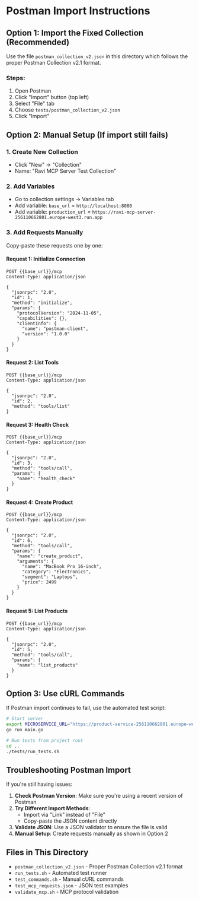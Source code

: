 # Postman Import Instructions

## Option 1: Import the Fixed Collection (Recommended)

Use the file `postman_collection_v2.json` in this directory which follows the proper Postman Collection v2.1 format.

### Steps:
1. Open Postman
2. Click "Import" button (top left)
3. Select "File" tab
4. Choose `tests/postman_collection_v2.json`
5. Click "Import"

## Option 2: Manual Setup (If import still fails)

### 1. Create New Collection
- Click "New" → "Collection"
- Name: "Ravi MCP Server Test Collection"

### 2. Add Variables
- Go to collection settings → Variables tab
- Add variable: `base_url` = `http://localhost:8080`
- Add variable: `production_url` = `https://ravi-mcp-server-256110662801.europe-west3.run.app`

### 3. Add Requests Manually
Copy-paste these requests one by one:

#### Request 1: Initialize Connection
```
POST {{base_url}}/mcp
Content-Type: application/json

{
  "jsonrpc": "2.0",
  "id": 1,
  "method": "initialize",
  "params": {
    "protocolVersion": "2024-11-05",
    "capabilities": {},
    "clientInfo": {
      "name": "postman-client",
      "version": "1.0.0"
    }
  }
}
```

#### Request 2: List Tools
```
POST {{base_url}}/mcp
Content-Type: application/json

{
  "jsonrpc": "2.0",
  "id": 2,
  "method": "tools/list"
}
```

#### Request 3: Health Check
```
POST {{base_url}}/mcp
Content-Type: application/json

{
  "jsonrpc": "2.0",
  "id": 3,
  "method": "tools/call",
  "params": {
    "name": "health_check"
  }
}
```

#### Request 4: Create Product
```
POST {{base_url}}/mcp
Content-Type: application/json

{
  "jsonrpc": "2.0",
  "id": 6,
  "method": "tools/call",
  "params": {
    "name": "create_product",
    "arguments": {
      "name": "MacBook Pro 16-inch",
      "category": "Electronics",
      "segment": "Laptops",
      "price": 2499
    }
  }
}
```

#### Request 5: List Products
```
POST {{base_url}}/mcp
Content-Type: application/json

{
  "jsonrpc": "2.0",
  "id": 5,
  "method": "tools/call",
  "params": {
    "name": "list_products"
  }
}
```

## Option 3: Use cURL Commands
If Postman import continues to fail, use the automated test script:

```bash
# Start server
export MICROSERVICE_URL="https://product-service-256110662801.europe-west3.run.app"
go run main.go

# Run tests from project root
cd ..
./tests/run_tests.sh
```

## Troubleshooting Postman Import

If you're still having issues:

1. **Check Postman Version**: Make sure you're using a recent version of Postman
2. **Try Different Import Methods**: 
   - Import via "Link" instead of "File"
   - Copy-paste the JSON content directly
3. **Validate JSON**: Use a JSON validator to ensure the file is valid
4. **Manual Setup**: Create requests manually as shown in Option 2

## Files in This Directory

- `postman_collection_v2.json` - Proper Postman Collection v2.1 format
- `run_tests.sh` - Automated test runner
- `test_commands.sh` - Manual cURL commands
- `test_mcp_requests.json` - JSON test examples
- `validate_mcp.sh` - MCP protocol validation
